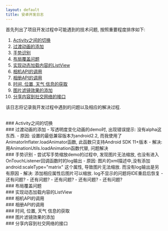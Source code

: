 ```yaml
---
layout: default
title: 安卓开发日志
---
```


首先列出了项目开发过程中可能遇到的技术问题, 按照重要程度排序如下:

1. [Activity之间的切换](#1)
2. [过渡动画的添加](#2)
3. [手势识别](#3)
4. [布局覆盖问题](#4)
5. [实现动态加载内容的ListView](#5)
6. [相机API的调用](#6)
7. [相册API的调用](#7)
8. [时间, 位置, 天气 信息的获取](#8)
9. [图片滤镜效果的添加](#9)
10. [分享内容到社交网络的接口](#10)

该日志将记录我开发过程中遇到的问题以及相应的解决过程.

<br id=1 />
### Activity之间的切换
   
<br id=2 />
### 过渡动画的添加
   - 写透明度变化动画的demo时, 出现错误提示: 没有alpha这东西.
    - 原因: 设置的最低兼容版本为android2.2, 而我使用了AnimatorInflater.loadAnimator函数, 此函数只支持Android SDK 11+版本
	- 解决: 用AnimationUtils.loadAnimation函数代替, 问题解决
   
<br id=3 />
### 手势识别
   - 尝试写手势缩放demo的过程中, 发现图片无法缩放, 也没有进入OnTouchListener回调函数时的log输出
      - 原因: 图片的xml描述中,没有添加 android:scaleType="matrix" 这个属性, 导致图片无法缩放. 而没有log输出是另有原因
      - 解决: 添加相应属性后图片可以缩放. log不显示的问题将IDE重启后恢复
   - 还有问题?
     - 还有问题?
	 - 还有问题?
   - 还有问题?
   - 还有问题?

<br id=4 />
### 布局覆盖问题

<br id=5 />
### 实现动态加载内容的ListView
   
<br id=6 >
### 相机API的调用
   
<br id=7 >
### 相册API的调用
   
<br id=8 >
### 时间, 位置, 天气 信息的获取
   
<br id=9 >
### 图片滤镜效果的添加
   
<br id=10 >
### 分享内容到社交网络的接口


